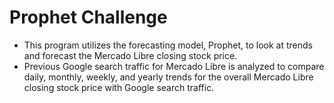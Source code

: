 # Prophet Challenge

- This program utilizes the forecasting model, Prophet, to look at trends and forecast the Mercado Libre closing stock price.
- Previous Google search traffic for Mercado Libre is analyzed to compare daily, monthly, weekly, and yearly trends for the overall Mercado Libre closing stock price with Google search traffic.
